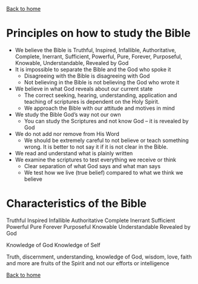 [Back to home](./../index.md)

# Principles on how to study the Bible

- We believe the Bible is Truthful, Inspired, Infallible, Authoritative, Complete, Inerrant, Sufficient, Powerful, Pure, Forever, Purposeful, Knowable, Understandable, Revealed by God
- It is impossible to separate the Bible and the God who spoke it  
    - Disagreeing with the Bible is disagreeing with God
    - Not believing in the Bible is not believing the God who wrote it
- We believe in what God reveals about our current state
	- The correct seeking, hearing, understanding, application and teaching of scriptures is dependent on the Holy Spirit. 
    - We approach the Bible with our attitude and motives in mind
- We study the Bible God’s way not our own  
    - You can study the Scriptures and not know God – it is revealed by God
- We do not add nor remove from His Word
    - We should be extremely careful to not believe or teach something wrong. It is better to not say it if it is not clear in the Bible.
- We read and understand what is plainly written
- We examine the scriptures to test everything we receive or think
    - Clear separation of what God says and what man says
    - We test how we live (true belief) compared to what we think we believe


# Characteristics of the Bible
Truthful
Inspired
Infallible
Authoritative
Complete
Inerrant
Sufficient
Powerful
Pure
Forever
Purposeful
Knowable
Understandable
Revealed by God


Knowledge of God
Knowledge of Self

Truth, discernment, understanding, knowledge of God, wisdom, love, faith and more are fruits of the Spirit and not our efforts or intelligence


[Back to home](./../index.md)
